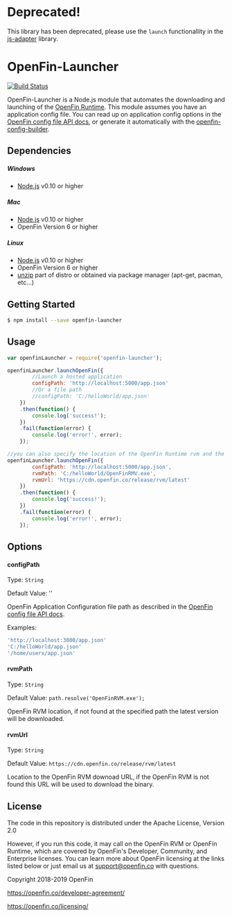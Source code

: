 # Deprecated!
This library has been deprecated, please use the `launch` functionallity in the [js-adapter](https://github.com/hadoukenio/js-adapter) library.

# OpenFin-Launcher
[![Build Status](https://travis-ci.org/openfin/node-openfin-launcher.svg?branch=master)](https://travis-ci.org/openfin/node-openfin-launcher)

OpenFin-Launcher is a Node.js module that automates the downloading and launching of the [OpenFin Runtime](http://openfin.co/). This module assumes you have an application config file. You can read up on application config options in the [OpenFin config file API docs](https://openfin.co/documentation/application-config/), or generate it automatically with the [openfin-config-builder](https://github.com/openfin/node-openfin-config-builder).

## Dependencies

##### Windows

* [Node.js](https://nodejs.org/) v0.10 or higher

##### Mac

* [Node.js](https://nodejs.org/) v0.10 or higher
* OpenFin Version 6 or higher

##### Linux

* [Node.js](https://nodejs.org/) v0.10 or higher
* OpenFin Version 6 or higher
* [unzip](http://www.info-zip.org/pub/infozip/) part of distro or obtained via package manager (apt-get, pacman, etc...)

## Getting Started

```sh
$ npm install --save openfin-launcher
```

## Usage

```js
var openfinLauncher = require('openfin-launcher');

openfinLauncher.launchOpenFin({
        //Launch a hosted application
        configPath: 'http://localhost:5000/app.json'
        //Or a file path
        //configPath: 'C:/helloWorld/app.json'
    })
    .then(function() {
        console.log('success!');
    })
    .fail(function(error) {
        console.log('error!', error);
    });

//you can also specify the location of the OpenFin Runtime rvm and the download url
openfinLauncher.launchOpenFin({
        configPath: 'http://localhost:5000/app.json',
        rvmPath: 'C:/helloWorld/OpenFinRMV.exe',
        rvmUrl: 'https://cdn.openfin.co/release/rvm/latest'
    })
    .then(function() {
        console.log('success!');
    })
    .fail(function(error) {
        console.log('error!', error);
    });

```

## Options

#### configPath
Type: `String`

Default Value: ''

OpenFin Application Configuration file path as described in the [OpenFin config file API docs](https://openfin.co/documentation/application-config/).

Examples: 
```js
'http://localhost:3000/app.json'
'C:/helloWorld/app.json'
'/home/userx/app.json'
```

#### rvmPath
Type: `String`

Default Value: `path.resolve('OpenFinRVM.exe');`

OpenFin RVM location, if not found at the specified path the latest version will be downloaded.

#### rvmUrl
Type: `String`

Default Value: `https://cdn.openfin.co/release/rvm/latest`

Location to the OpenFin RVM downoad URL, if the OpenFin RVM is not found this URL will be used to download the binary.

## License

The code in this repository is distributed under the Apache License, Version 2.0

However, if you run this code, it may call on the OpenFin RVM or OpenFin Runtime, which are covered by OpenFin's Developer, Community, and Enterprise licenses. You can learn more about OpenFin licensing at the links listed below or just email us at support@openfin.co with questions.

Copyright 2018-2019 OpenFin

https://openfin.co/developer-agreement/

https://openfin.co/licensing/
